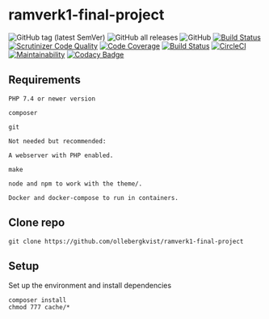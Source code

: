 # ramverk1-final-project

![GitHub tag (latest SemVer)](https://img.shields.io/github/v/tag/ollebergkvist/ramverk1-final-project)
![GitHub all releases](https://img.shields.io/github/downloads/ollebergkvist/ramverk1-final-project/total)
![GitHub](https://img.shields.io/github/license/ollebergkvist/ramverk1-final-project)
[![Build Status](https://travis-ci.com/ollebergkvist/ramverk1-final-project.svg?branch=main)](https://travis-ci.com/ollebergkvist/ramverk1)
[![Scrutinizer Code Quality](https://scrutinizer-ci.com/g/ollebergkvist/ramverk1-final-project/badges/quality-score.png?b=main)](https://scrutinizer-ci.com/g/ollebergkvist/ramverk1-final-project/?branch=main)
[![Code Coverage](https://scrutinizer-ci.com/g/ollebergkvist/ramverk1-final-project/badges/coverage.png?b=main)](https://scrutinizer-ci.com/g/ollebergkvist/ramverk1-final-project/?branch=main)
[![Build Status](https://scrutinizer-ci.com/g/ollebergkvist/ramverk1-final-project/badges/build.png?b=main)](https://scrutinizer-ci.com/g/ollebergkvist/ramverk1-final-project/build-status/main)
[![CircleCI](https://circleci.com/gh/ollebergkvist/ramverk1-final-project.svg?style=shield)](https://circleci.com/gh/ollebergkvist/ramverk1-final-project)
[![Maintainability](https://api.codeclimate.com/v1/badges/0aeba118582c2f3ce5c1/maintainability)](https://codeclimate.com/github/ollebergkvist/ramverk1-final-project/maintainability)
[![Codacy Badge](https://app.codacy.com/project/badge/Grade/384c5079a6aa493f814cb8283341206f)](https://www.codacy.com/gh/ollebergkvist/ramverk1-final-project/dashboard?utm_source=github.com&utm_medium=referral&utm_content=ollebergkvist/ramverk1-final-project&utm_campaign=Badge_Grade)

## Requirements

```
PHP 7.4 or newer version

composer

git

Not needed but recommended:

A webserver with PHP enabled.

make

node and npm to work with the theme/.

Docker and docker-compose to run in containers.
```

## Clone repo

```
git clone https://github.com/ollebergkvist/ramverk1-final-project
```

## Setup

Set up the environment and install dependencies

```
composer install
chmod 777 cache/*
```
